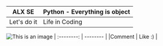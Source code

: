 |   ALX SE   |  Python - Everything is object  |
| :--------: | -------- |
| Let's do it     | Life in Coding      |
  ![This is an image](https://myoctocat.com/assets/images/base-octocat.svg)
| :--------: | -------- |
|Comment      | Like :)     |